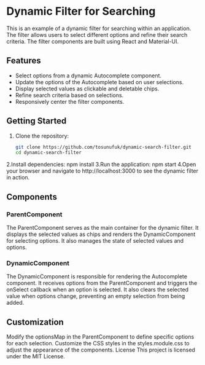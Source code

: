 # Dynamic Filter for Searching

This is an example of a dynamic filter for searching within an application. The filter allows users to select different options and refine their search criteria. The filter components are built using React and Material-UI.

## Features

- Select options from a dynamic Autocomplete component.
- Update the options of the Autocomplete based on user selections.
- Display selected values as clickable and deletable chips.
- Refine search criteria based on selections.
- Responsively center the filter components.

## Getting Started

1. Clone the repository:

   ```bash
   git clone https://github.com/tosunufuk/dynamic-search-filter.git
   cd dynamic-search-filter

2.Install dependencies:
   npm install
3.Run the application:
   npm start
4.Open your browser and navigate to http://localhost:3000 to see the dynamic filter in action.

   

  ## Components
   ### ParentComponent
   The ParentComponent serves as the main container for the dynamic filter. It displays the selected values as chips and renders the DynamicComponent for selecting options. It also manages the state of selected values and options.

  ### DynamicComponent
   The DynamicComponent is responsible for rendering the Autocomplete component. It receives options from the ParentComponent and triggers the onSelect callback when an option is selected. It also clears the selected value when options change, preventing an empty selection from being added.

   ## Customization
   Modify the optionsMap in the ParentComponent to define specific options for each selection.
   Customize the CSS styles in the styles.module.css to adjust the appearance of the components.
   License
   This project is licensed under the MIT License.

   ```
